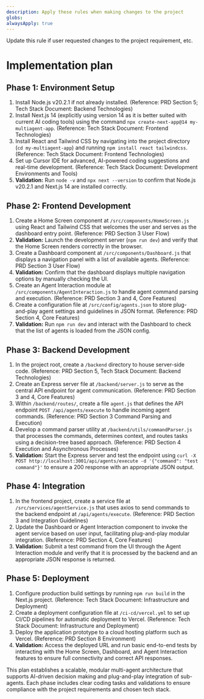 ```yaml
---
description: Apply these rules when making changes to the project
globs:
alwaysApply: true
---
```


Update this rule if user requested changes to the project requirement, etc.
# Implementation plan

## Phase 1: Environment Setup

1.  Install Node.js v20.2.1 if not already installed. (Reference: PRD Section 5; Tech Stack Document: Backend Technologies)
2.  Install Next.js 14 (explicitly using version 14 as it is better suited with current AI coding tools) using the command `npx create-next-app@14 my-multiagent-app`. (Reference: Tech Stack Document: Frontend Technologies)
3.  Install React and Tailwind CSS by navigating into the project directory (`cd my-multiagent-app`) and running `npm install react tailwindcss`. (Reference: Tech Stack Document: Frontend Technologies)
4.  Set up Cursor IDE for advanced, AI-powered coding suggestions and real-time development. (Reference: Tech Stack Document: Development Environments and Tools)
5.  **Validation:** Run `node -v` and `npx next --version` to confirm that Node.js v20.2.1 and Next.js 14 are installed correctly.

## Phase 2: Frontend Development

1.  Create a Home Screen component at `/src/components/HomeScreen.js` using React and Tailwind CSS that welcomes the user and serves as the dashboard entry point. (Reference: PRD Section 3 User Flow)
2.  **Validation:** Launch the development server (`npm run dev`) and verify that the Home Screen renders correctly in the browser.
3.  Create a Dashboard component at `/src/components/Dashboard.js` that displays a navigation panel with a list of available agents. (Reference: PRD Section 3 User Flow)
4.  **Validation:** Confirm that the dashboard displays multiple navigation options by manually checking the UI.
5.  Create an Agent Interaction module at `/src/components/AgentInteraction.js` to handle agent command parsing and execution. (Reference: PRD Section 3 and 4, Core Features)
6.  Create a configuration file at `/src/config/agents.json` to store plug-and-play agent settings and guidelines in JSON format. (Reference: PRD Section 4, Core Features)
7.  **Validation:** Run `npm run dev` and interact with the Dashboard to check that the list of agents is loaded from the JSON config.

## Phase 3: Backend Development

1.  In the project root, create a `/backend` directory to house server-side code. (Reference: PRD Section 5, Tech Stack Document: Backend Technologies)
2.  Create an Express server file at `/backend/server.js` to serve as the central API endpoint for agent communication. (Reference: PRD Section 3 and 4, Core Features)
3.  Within `/backend/routes/`, create a file `agent.js` that defines the API endpoint `POST /api/agents/execute` to handle incoming agent commands. (Reference: PRD Section 3 Command Parsing and Execution)
4.  Develop a command parser utility at `/backend/utils/commandParser.js` that processes the commands, determines context, and routes tasks using a decision-tree based approach. (Reference: PRD Section 4 Execution and Asynchronous Processes)
5.  **Validation:** Start the Express server and test the endpoint using `curl -X POST http://localhost:3001/api/agents/execute -d '{"command": "test command"}'` to ensure a 200 response with an appropriate JSON output.

## Phase 4: Integration

1.  In the frontend project, create a service file at `/src/services/agentService.js` that uses axios to send commands to the backend endpoint at `/api/agents/execute`. (Reference: PRD Section 3 and Integration Guidelines)
2.  Update the Dashboard or Agent Interaction component to invoke the agent service based on user input, facilitating plug-and-play modular integration. (Reference: PRD Section 4, Core Features)
3.  **Validation:** Submit a test command from the UI through the Agent Interaction module and verify that it is processed by the backend and an appropriate JSON response is returned.

## Phase 5: Deployment

1.  Configure production build settings by running `npm run build` in the Next.js project. (Reference: Tech Stack Document: Infrastructure and Deployment)
2.  Create a deployment configuration file at `/ci-cd/vercel.yml` to set up CI/CD pipelines for automatic deployment to Vercel. (Reference: Tech Stack Document: Infrastructure and Deployment)
3.  Deploy the application prototype to a cloud hosting platform such as Vercel. (Reference: PRD Section 8 Environment)
4.  **Validation:** Access the deployed URL and run basic end-to-end tests by interacting with the Home Screen, Dashboard, and Agent Interaction features to ensure full connectivity and correct API responses.

This plan establishes a scalable, modular multi-agent architecture that supports AI-driven decision making and plug-and-play integration of sub-agents. Each phase includes clear coding tasks and validations to ensure compliance with the project requirements and chosen tech stack.
